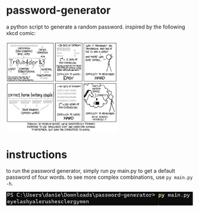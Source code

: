 # password-generator
a python script to generate a random password. inspired by the following xkcd comic:

<img src="xkcd.PNG" alt="drawing" width="300"/>

# instructions
to run the password generator, simply run py main.py to get a default password of four words.
to see more complex combinations, use ```py main.py -h```.

![default password](default.PNG)

